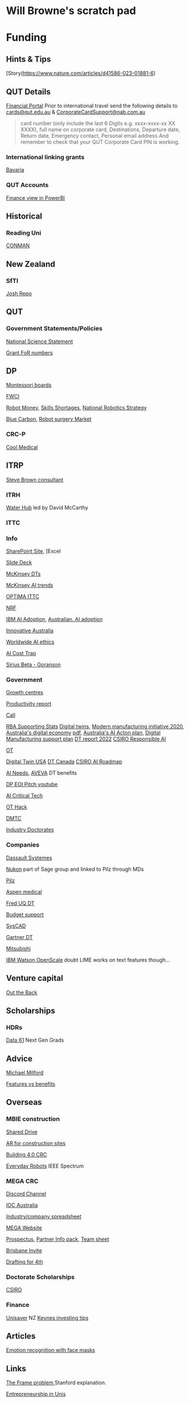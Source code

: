 # Will Browne's scratch pad
<!-- Grants and Funding -->

# Funding
## Hints & Tips
[Story(https://www.nature.com/articles/d41586-023-01881-6) 

## QUT Details
[Financial Portal](https://qcr3.qut.edu.au/ords/qcr/FIN_PORTAL.page)
Prior to international travel send the following details to cards@qut.edu.au & CorporateCardSupport@nab.com.au
> card number (only include the last 6 Digits e.g. xxxx-xxxx-xx XX XXXX), full name on corporate card, Destinations, Departure date, Return date, Emergency contact, Personal email address And remember to check that your QUT Corporate Card PIN is working.

### International  linking grants
[Bavaria](https://www.international-office.uni-bayreuth.de/en/Bavaria---Australia/Bavaria-Queensland-Research-Alliance-Grant-Program/index.php)


### QUT Accounts
[Finance view in PowerBi](https://app.powerbi.com/groups/me/apps/d2372a7e-ae2b-442c-86d2-86e8d6d0ba9c/reports/7cfcf6f7-0d69-43ae-9889-a260e23488f5/ReportSectionee33d375160b54e88600?ctid=dc0b52a3-68c5-44f7-881d-9383d8850b96&experience=power-bi&clientSideAuth=0)

## Historical 
### Reading Uni
[CONMAN](https://cordis.europa.eu/project/id/ENK5-CT-2001-00579)

## New Zealand 
### SfTI
[Josh Repo](https://github.com/SfTI-Robotics/demonstrator-simulation)

## QUT
### Government Statements/Policies
[National Science Statement](https://www.industry.gov.au/news/national-science-statement-and-priorities-vital-our-future-economy?utm_source=IGA%20Newsletter&utm_medium=Email&utm_campaign=DiSTEM%20updates)

[Grant FoR numbers](https://www.abs.gov.au/statistics/classifications/australian-and-new-zealand-standard-research-classification-anzsrc/latest-release)

## DP
[Montessori boards](https://reachformontessori.com/montessori-touch-boards-explanation-and-presentation/)

[FWCI](https://guides.lib.monash.edu/research-metrics-publishing/fwci)

[Robot Money](https://www.goldmansachs.com/insights/articles/the-global-market-for-robots-could-reach-38-billion-by-2035), 
[Skills Shortages](https://www.jobsandskills.gov.au/publications/towards-national-jobs-and-skills-roadmap-summary/current-skills-shortages),
[National Robotics Strategy](https://www.industry.gov.au/publications/national-robotics-strategy) 

[Blue Carbon](https://www.worldbank.org/en/news/feature/2023/11/21/what-you-need-to-know-about-blue-carbon), [Robot surgery Market](https://straitsresearch.com/report/robotic-surgery-market#:~:text=Market%20Overview,period%20(2024%E2%80%932032).)


### CRC-P
[Cool Medical](https://connectqutedu-my.sharepoint.com/personal/donovan2_qut_edu_au/_layouts/15/onedrive.aspx?e=5%3A2b03a464c8844ab08d235ed592a1f70f&at=9&CT=1692070285382&OR=OWA%2DNT&CID=70f49de3%2Dd54c%2Dc88f%2D19f0%2Df2d06948d58f&id=%2Fpersonal%2Fdonovan2%5Fqut%5Fedu%5Fau%2FDocuments%2F%5Fshared%2Dprojects%2F2023%2Daug%2Dcook%2Dmedical%2Dcrcp&FolderCTID=0x012000E6A27F3494BD9745911485B57B69E0D0&view=0)

## ITRP
[Steve Brown consultant](https://www.innov8ed.com.au/)
### ITRH
[Water Hub](http://www.iotwater.com.au/) led by David McCarthy

### ITTC
### Info
[SharePoint Site](https://connectqutedu.sharepoint.com/teams/DigitalTwinsforManufacturing/), [Excel 

[Slide Deck](https://connectqutedu-my.sharepoint.com/:p:/g/personal/desaldan_qut_edu_au/EZE3LRg7bFdImq_iZDBPLTMB4y2w1kB5V3ZONL_xRy4g0Q)

[McKinsey DTs](https://www.mckinsey.com/capabilities/mckinsey-digital/our-insights/digital-twins-the-foundation-of-the-enterprise-metaverse)

[McKinsey AI trends ](https://www.mckinsey.com/capabilities/mckinsey-digital/our-insights/the-top-trends-in-tech#tech-talent-dynamics)

[OPTIMA ITTC](https://optima.org.au/)

[NRF](https://www.industry.gov.au/news/national-reconstruction-fund-diversifying-and-transforming-australias-industry-and-economy)

[IBM AI Adoption](https://www.ibm.com/downloads/cas/GVAGA3JP), [Australian. AI adoption](https://www.fdmgroup.com/news-insights/ai-integration-challenges-in-australia/#:~:text=Despite%20Australia's%20high%20international%20ranking,of%20AI%20in%20business%20operations.)

[Innovative Australia ](https://www.globalaustralia.gov.au/why-australia/innovation-australia)

[Worldwide AI ethics](https://www.cell.com/patterns/fulltext/S2666-3899(23)00241-6?utm_campaign=STMJ_215067_CP_ALT&utm_medium=email&utm_acid=245975462&SIS_ID=&dgcid=STMJ_215067_CP_ALT&CMX_ID=&utm_in=DM422046&utm_source=AC_)

[AI Cost Trap](https://www.innovationaus.com/its-really-easy-to-waste-money-ai-cost-trap-set/)

[Sirius Beta - Goranson](https://patents.google.com/?q=(Harold+Theodore)&inventor=Goranson&oq=Harold+Theodore+Goranson)

### Government 
[Growth centres](https://www.amgc.org.au/our-purpose/leadership/)

[Productivity report](https://www.pc.gov.au/ongoing/productivity-performance)

[Call](https://www.arc.gov.au/grants/linkage-program/industrial-transformation-research-program/industrial-transformation-training-centres)

[RBA Supporting Stats](https://www.rba.gov.au/education/resources/snapshots/economy-composition-snapshot/)
[Digital twins](https://www.eng.it/en/white-papers/digital-twin), 
[Modern manufacturing initiative 2020](https://www.industry.gov.au/news/modern-manufacturing-initiative-and-national-manufacturing-priorities-announced), 
[Australia's digital economy](https://digitaleconomy.pmc.gov.au/) [pdf](https://digitaleconomy.pmc.gov.au/sites/default/files/2021-07/digital-economy-strategy.pdf), 
[Australia's AI Acton plan](https://www.industry.gov.au/data-and-publications/australias-artificial-intelligence-action-plan), 
[Digital Manufacturing support plan](https://treasury.gov.au/consultation/c2022-305555)
[ DT report 2022](https://www.globenewswire.com/en/news-release/2022/08/04/2492196/28124/en/Global-Digital-Twin-Market-Analysis-Report-2022-2027-Rising-Emphasis-on-Digital-Twin-in-Manufacturing-Industries-to-Reduce-Cost-and-Improve-Supply-Chain-Operations.html)
[CSIRO Responsible AI](https://www.csiro.au/en/news/All/News/2023/March/Australia-announces-world-first-responsible-AI-Network-to-uplift-industry)

[OT](https://dale-peterson.com/2019/02/11/is-the-purdue-model-dead/#:~:text=And%20it's%20not%20dead%2C%20but,helping%20with%20OT%20network%20architecture.)

[Digital Twin USA](https://www.digitaltwinconsortium.org/index.htm)
[DT Canada](https://www.yvr.ca/en/media/news-releases/yvr-digital-twin-launch)
[CSIRO AI Roadmap](https://data61.csiro.au/en/Our-Research/Our-Work/AI-Roadmap)

[AI Needs](https://globalpolicy.ai/en/key-focus-areas/), 
[AVEVA](https://cdn.pathfactory.com/assets/10779/contents/429630/8a5438ef-497b-43ed-b277-cda6d7a08746.pdf#pdfjs.action=download) DT benefits

[DP EOI Pitch youtube](https://www.youtube.com/watch?v=gEFrZABjVPQ)

[AI Critical Tech](https://www.industry.gov.au/publications/list-critical-technologies-national-interest/ai-technologies)

[OT Hack](https://www.bbc.com/news/av/technology-62099474)

[DMTC](https://djpr.vic.gov.au/about-us/news/digital-innovation-for-defence-businesses)

[Industry Doctorates](https://www.education.gov.au/national-industry-phd-program)

### Companies
[Dassault Systemes](https://www.3ds.com/)

[Nukon](https://www.nukon.com/) part of Sage group and linked to Pilz through MDs

[Pilz](https://www.pilz.com/en-AU)

[Aspen medical](https://www.aspenmedical.com/)

[Fred UQ DT](https://researchers.uq.edu.au/researcher/15199)

[Budget support](https://www.innovationaus.com/qld-budget-good-news-for-renewables-and-advanced-manufacturing/)

[SysCAD](https://www.syscad.net/about-us/)

[Gartner DT](https://www.gartner.com/en/documents/4011590)

[Mitsubishi](https://www.mitsubishielectric-edm.eu/theres-no-such-thing-as-a-digital-twin-off-the-peg/)

[IBM Watson OpenScale](https://medium.com/trusted-ai/explaining-ai-model-behaviour-with-ibm-watson-openscale-86515702c177) doubt LIME works on text features though...

## Venture capital
[Out the Back](https://www.otbventures.com.au/)

## Scholarships 
### HDRs
[Data 61](https://www.csiro.au/en/work-with-us/funding-programs/programs/Next-Generation-Graduates-Programs/Application-guidelines-and-templates) Next Gen Grads

## Advice
[Michael Milford](https://michaelmilford.com/writing-effective-grant-rejoinders/)

[Features vs benefits](https://blog.hubspot.com/marketing/features-vs-benefits-messaging-ht)

## Overseas
### MBIE construction
[Shared Drive](https://drive.google.com/drive/folders/1DOSFKVh-Nwt52B6XAdRKz_veHbmxXaC4)

[AR for construction sites](https://twinbuild.com/)

[Building 4.0 CRC](https://building4pointzero.org/)

[Everyday Robots](https://spectrum.ieee.org/alphabet-robots) IEEE Spectrum


### MEGA CRC
[Discord Channel](https://discord.com/channels/1002416177886265384/1004955642735374336)

[IOC Australia](https://olympics.com/ioc/australia)

[Industry/company spreadsheet](https://uq-my.sharepoint.com/:x:/r/personal/uqrko_uq_edu_au/_layouts/15/Doc.aspx?sourcedoc=%7B47001184-2147-428e-a2a7-d500485101cf%7D&action=default&cid=06c3bda3-f6d6-4d27-b5f7-cfc773e8fa00)

[MEGA Website](https://megacrc.com.au/)

[Prospectus](https://uq-my.sharepoint.com/:w:/r/personal/uqrko_uq_edu_au/_layouts/15/Doc.aspx?sourcedoc=%7B0d69345c-d302-463a-a890-15a1989c1ea4%7D&action=default&cid=14e54dca-4d34-4abe-bf4c-9de8782705fe), 
[Partner Info pack](https://drive.google.com/file/d/16LoyxDiyZu-EGymoR0dxHaFPmmipkffc/view), 
[Team sheet](https://drive.google.com/file/d/1H0S7jLwi2Y5BBdmkT8XXd4OeT2Wc3K5o/view)

[Brisbane Invite](https://www.qld.gov.au/about/brisbane2032/legacy-program)

[Drafting for 4th](https://docs.google.com/document/d/13YexK8tvCTyPLIlPcyRb5YwNaTrjGg7QqxY2K0vlnPQ/edit)

### Doctorate Scholarships
[CSIRO](https://www.csiro.au/en/work-with-us/funding-programs/programs/Next-Generation-Graduates-Programs/Application-guidelines-and-templates)


### Finance
[Unisaver](https://www.unisaver.co.nz/) NZ
[Keynes investing tips](https://www.maynardkeynes.org/keynes-the-investor.html)
  
## Articles 
 [Emotion recognition with face masks ](https://theconversation.com/when-faces-are-partially-covered-neither-people-nor-algorithms-are-good-at-reading-emotions-165005)
  
## Links
 [The Frame problem ](https://plato.stanford.edu/entries/frame-problem/) Stanford explanation.

 [Entrepreneurship in Unis](https://sifted.eu/articles/stanford-of-europe-spinouts)
  
  


